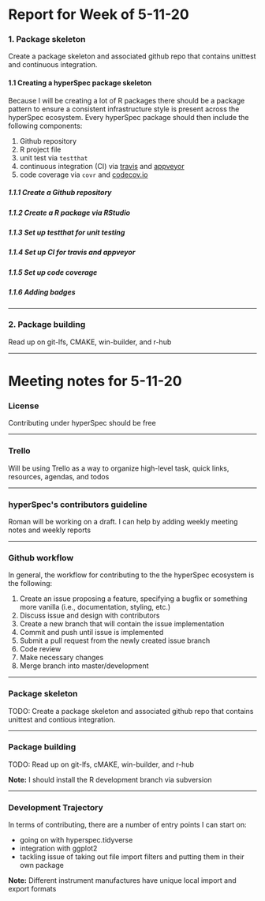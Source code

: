 # Report for Week of 5-11-20

### 1. Package skeleton
Create a package skeleton and associated github repo that contains unittest and continuous integration.

#### 1.1 Creating a hyperSpec package skeleton
Because I will be creating a lot of R packages there should be a package pattern to ensure a consistent infrastructure style is present across the hyperSpec ecosystem. Every hyperSpec package should then include the following components:

  1. Github repository
  2. R project file
  3. unit test via `testthat`
  4. continuous integration (CI) via [travis]() and [appveyor]()
  5. code coverage via `covr` and [codecov.io]()

##### 1.1.1 Create a Github repository

##### 1.1.2 Create a R package via RStudio

##### 1.1.3 Set up testthat for unit testing

##### 1.1.4 Set up CI for travis and appveyor

##### 1.1.5 Set up code coverage

##### 1.1.6 Adding badges
---

### 2. Package building
Read up on git-lfs, CMAKE, win-builder, and r-hub

---

# Meeting notes for 5-11-20

### License
Contributing under hyperSpec should be free

---


### Trello
Will be using Trello as a way to organize high-level task, quick links, resources, agendas, and todos

---

### hyperSpec's contributors guideline
Roman will be working on a draft. I can help by adding weekly meeting notes and weekly reports

---

### Github workflow
In general, the workflow for contributing to the the hyperSpec ecosystem is the following:
  1. Create an issue proposing a feature, specifying a bugfix or something more vanilla (i.e., documentation, styling, etc.)
  2. Discuss issue and design with contributors
  3. Create a new branch that will contain the issue implementation
  4. Commit and push until issue is implemented
  5. Submit a pull request from the newly created issue branch
  6. Code review
  7. Make necessary changes
  8. Merge branch into master/development

---

### Package skeleton
TODO: Create a package skeleton and associated github repo that contains unittest and contious integration.

---

### Package building
TODO: Read up on git-lfs, cMAKE, win-builder, and r-hub

**Note:** I should install the R development branch via subversion

---

### Development Trajectory
In terms of contributing, there are a number of entry points I can start on:
* going on with hyperspec.tidyverse
* integration with ggplot2
* tackling issue of taking out file import filters and putting them in their own package

**Note:** Different instrument manufactures have unique local import and export formats
